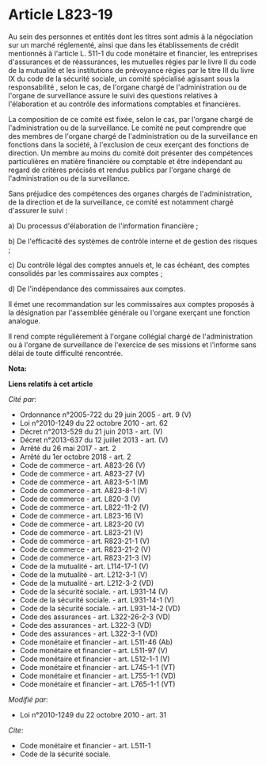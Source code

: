 # Article L823-19

Au sein des personnes et entités dont les titres sont admis à la négociation sur un marché réglementé, ainsi que dans les
établissements de crédit mentionnés à l'article L. 511-1 du code monétaire et financier, les entreprises d'assurances et de
réassurances, les mutuelles régies par le livre II du code de la mutualité et les institutions de prévoyance régies par le
titre III du livre IX du code de la sécurité sociale, un comité spécialisé agissant sous la responsabilité     , selon le
cas, de l'organe chargé de l'administration ou de l'organe de surveillance assure le suivi des questions relatives à
l'élaboration et au contrôle des informations comptables et financières. 

La composition de ce comité est fixée, selon le cas, par l'organe chargé de l'administration ou de la surveillance. Le comité
ne peut comprendre que des membres de l'organe chargé de l'administration ou de la surveillance en fonctions dans la société,
à l'exclusion de ceux exerçant des fonctions de direction. Un membre au moins du comité doit présenter des compétences
particulières en matière financière ou comptable et être indépendant au regard de critères précisés et rendus publics par
l'organe chargé de l'administration ou de la surveillance. 

Sans préjudice des compétences des organes chargés de l'administration, de la direction et de la surveillance, ce comité est
notamment chargé d'assurer le suivi : 

a) Du processus d'élaboration de l'information financière ; 

b) De l'efficacité des systèmes de contrôle interne et de gestion des risques ; 

c) Du contrôle légal des comptes annuels et, le cas échéant, des comptes consolidés par les commissaires aux comptes ; 

d) De l'indépendance des commissaires aux comptes. 

Il émet une recommandation sur les commissaires aux comptes proposés à la désignation par l'assemblée générale ou l'organe
exerçant une fonction analogue. 

Il rend compte régulièrement à l'organe collégial chargé de l'administration ou à l'organe de surveillance de l'exercice de
ses missions et l'informe sans délai de toute difficulté rencontrée.

**Nota:**



**Liens relatifs à cet article**

_Cité par_:

  - Ordonnance n°2005-722 du 29 juin 2005 - art. 9 (V)
  - Loi n°2010-1249 du 22 octobre 2010 - art. 62
  - Décret n°2013-529 du 21 juin 2013 - art. (V)
  - Décret n°2013-637 du 12 juillet 2013 - art. (V)
  - Arrêté du 26 mai 2017 - art. 2
  - Arrêté du 1er octobre 2018 - art. 2
  - Code de commerce - art. A823-26 (V)
  - Code de commerce - art. A823-27 (V)
  - Code de commerce - art. A823-5-1 (M)
  - Code de commerce - art. A823-8-1 (V)
  - Code de commerce - art. L820-3 (V)
  - Code de commerce - art. L822-11-2 (V)
  - Code de commerce - art. L823-16 (V)
  - Code de commerce - art. L823-20 (V)
  - Code de commerce - art. L823-21 (V)
  - Code de commerce - art. R823-21-1 (V)
  - Code de commerce - art. R823-21-2 (V)
  - Code de commerce - art. R823-21-3 (V)
  - Code de la mutualité - art. L114-17-1 (V)
  - Code de la mutualité - art. L212-3-1 (V)
  - Code de la mutualité - art. L212-3-2 (VD)
  - Code de la sécurité sociale. - art. L931-14 (V)
  - Code de la sécurité sociale. - art. L931-14-1 (V)
  - Code de la sécurité sociale. - art. L931-14-2 (VD)
  - Code des assurances - art. L322-26-2-3 (VD)
  - Code des assurances - art. L322-3 (VD)
  - Code des assurances - art. L322-3-1 (VD)
  - Code monétaire et financier - art. L511-46 (Ab)
  - Code monétaire et financier - art. L511-97 (V)
  - Code monétaire et financier - art. L512-1-1 (V)
  - Code monétaire et financier - art. L745-1-1 (VT)
  - Code monétaire et financier - art. L755-1-1 (VD)
  - Code monétaire et financier - art. L765-1-1 (VT)

_Modifié par_:

  - Loi n°2010-1249 du 22 octobre 2010 - art. 31

_Cite_:

  - Code monétaire et financier - art. L511-1
  - Code de la sécurité sociale.
